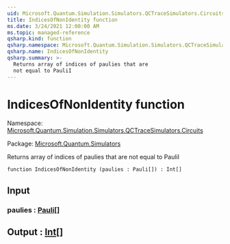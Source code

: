 ```yaml
---
uid: Microsoft.Quantum.Simulation.Simulators.QCTraceSimulators.Circuits.IndicesOfNonIdentity
title: IndicesOfNonIdentity function
ms.date: 3/24/2021 12:00:00 AM
ms.topic: managed-reference
qsharp.kind: function
qsharp.namespace: Microsoft.Quantum.Simulation.Simulators.QCTraceSimulators.Circuits
qsharp.name: IndicesOfNonIdentity
qsharp.summary: >-
  Returns array of indices of paulies that are
  not equal to PauliI
---
```


# IndicesOfNonIdentity function

Namespace: [Microsoft.Quantum.Simulation.Simulators.QCTraceSimulators.Circuits](xref:Microsoft.Quantum.Simulation.Simulators.QCTraceSimulators.Circuits)

Package: [Microsoft.Quantum.Simulators](https://nuget.org/packages/Microsoft.Quantum.Simulators)


Returns array of indices of paulies that arenot equal to PauliI

```qsharp
function IndicesOfNonIdentity (paulies : Pauli[]) : Int[]
```


## Input

### paulies : [Pauli](xref:microsoft.quantum.lang-ref.pauli)[]





## Output : [Int](xref:microsoft.quantum.lang-ref.int)[]

